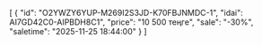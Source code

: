 [
  {
    "id": "O2YWZY6YUP-M269I2S3JD-K70FBJNMDC-1",
    "idai": AI7GD42C0-AIPBDH8C1",
    "price": "10 500 теңге",
    "sale": "-30%",
    "saletime": "2025-11-25 18:44:00"
  }
]